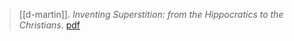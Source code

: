 > [[d-martin]]. *Inventing Superstition: from the Hippocratics to the Christians*. [pdf](a/d-martin2004.pdf)